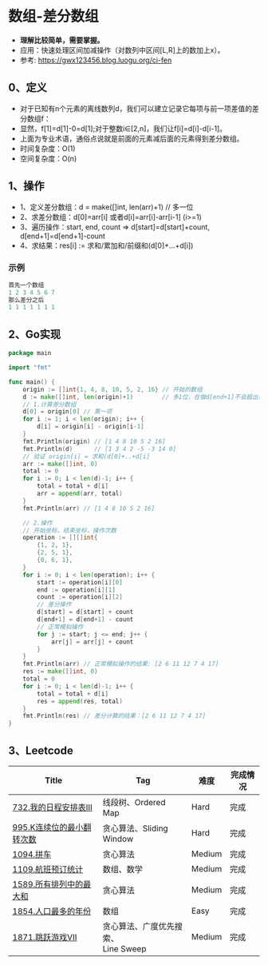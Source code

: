 # 数组-差分数组
- **理解比较简单，需要掌握。**
- 应用：快速处理区间加减操作（对数列中区间[L,R]上的数加上x）。
- 参考: https://gwx123456.blog.luogu.org/ci-fen

## 0、定义

- 对于已知有n个元素的离线数列d，我们可以建立记录它每项与前一项差值的差分数组f：
- 显然，f[1]=d[1]-0=d[1];对于整数i∈[2,n]，我们让f[i]=d[i]-d[i-1]。
- 上面为专业术语，通俗点说就是前面的元素减后面的元素得到差分数组。
- 时间复杂度：O(1)
- 空间复杂度：O(n)

## 1、操作

- 1、定义差分数组：d = make([]int, len(arr)+1) // 多一位
- 2、求差分数组：d[0]=arr[i] 或者d[i]=arr[i]-arr[i-1] (i>=1)  
- 3、遍历操作：start, end, count => d[start]=d[start]+count, d[end+1]=d[end+1]-count
- 4、求结果：res[i] := 求和/累加和/前缀和(d[0]+...+d[i])

### 示例

```go
首先一个数组 
1 2 3 4 5 6 7 
那么差分之后 
1 1 1 1 1 1 1
```

## 2、Go实现
```go
package main

import "fmt"

func main() {
	origin := []int{1, 4, 8, 10, 5, 2, 16} // 开始的数组
	d := make([]int, len(origin)+1)        // 多1位，在做d[end+1]不会超出范围
	// 1.计算差分数组
	d[0] = origin[0] // 第一项
	for i := 1; i < len(origin); i++ {
		d[i] = origin[i] - origin[i-1]
	}
	fmt.Println(origin) // [1 4 8 10 5 2 16]
	fmt.Println(d)      // [1 3 4 2 -5 -3 14 0]
	// 验证 origin[i] = 求和(d[0]+..+d[i]
	arr := make([]int, 0)
	total := 0
	for i := 0; i < len(d)-1; i++ {
		total = total + d[i]
		arr = append(arr, total)
	}
	fmt.Println(arr) // [1 4 8 10 5 2 16]

	// 2.操作
	// 开始坐标，结束坐标，操作次数
	operation := [][]int{
		{1, 2, 1},
		{2, 5, 1},
		{0, 6, 1},
	}
	for i := 0; i < len(operation); i++ {
		start := operation[i][0]
		end := operation[i][1]
		count := operation[i][2]
		// 差分操作
		d[start] = d[start] + count
		d[end+1] = d[end+1] - count
		// 正常模拟操作
		for j := start; j <= end; j++ {
			arr[j] = arr[j] + count
		}
	}
	fmt.Println(arr) // 正常模拟操作的结果: [2 6 11 12 7 4 17]
	res := make([]int, 0)
	total = 0
	for i := 0; i < len(d)-1; i++ {
		total = total + d[i]
		res = append(res, total)
	}
	fmt.Println(res) // 差分计算的结果：[2 6 11 12 7 4 17]
}
```
## 3、Leetcode

| Title                                                        | Tag                                      | 难度   | 完成情况 |
| ------------------------------------------------------------ | ---------------------------------------- | ------ | -------- |
| [732.我的日程安排表III](https://leetcode-cn.com/problems/my-calendar-iii/) | 线段树、Ordered Map                      | Hard   | 完成     |
| [995.K连续位的最小翻转次数](https://leetcode-cn.com/problems/minimum-number-of-k-consecutive-bit-flips/) | 贪心算法、Sliding Window                 | Hard   | 完成     |
| [1094.拼车](https://leetcode-cn.com/problems/car-pooling/)   | 贪心算法                                 | Medium | 完成     |
| [1109.航班预订统计](https://leetcode-cn.com/problems/corporate-flight-bookings/) | 数组、数学                               | Medium | 完成     |
| [1589.所有排列中的最大和](https://leetcode-cn.com/problems/maximum-sum-obtained-of-any-permutation/) | 贪心算法                                 | Medium | 完成     |
| [1854.人口最多的年份](https://leetcode-cn.com/problems/maximum-population-year/) | 数组                                     | Easy   | 完成     |
| [1871.跳跃游戏VII](https://leetcode-cn.com/problems/jump-game-vii/) | 贪心算法、广度优先搜索、<br />Line Sweep | Medium | 完成     |

